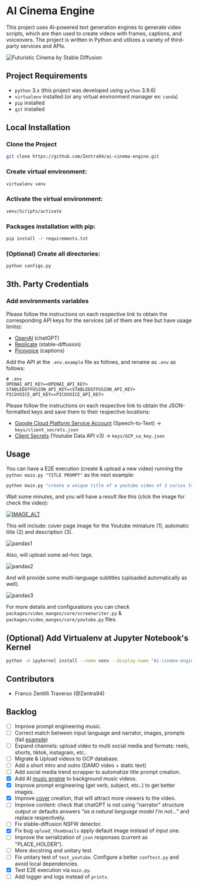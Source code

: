 # AI Cinema Engine

This project uses AI-powered text generation engines to generate video scripts, which are then used to create videos with frames, captions, and voiceovers. The project is written in Python and utilizes a variety of third-party services and APIs.

![Futuristic Cinema by Stable Diffusion](statics/images/logo.png)

## Project Requirements

- `python` 3.x (this project was developed using `python` 3.9.6)
- `virtualenv` installed (or any virtual environment manager ex: `conda`) 
- `pip` installed
- `git` installed

## Local Installation

### Clone the Project
```bash
git clone https://github.com/Zentra94/ai-cinema-engine.git
```

### Create virtual environment:
```bash
virtualenv venv
```
### Activate the virtual environment:
```bash
venv/Scripts/activate
```
### Packages installation with pip:
```bash
pip install -r requirements.txt
```
### (Optional) Create all directories:
```bash
python configs.py
```

## 3th. Party Credentials

### Add environments variables

Please follow the instructions on each respective link to obtain the corresponding API 
keys for the services (all of them are free but have usage limits):

- [OpenAI](https://help.openai.com/en/articles/4936850-where-do-i-find-my-secret-api-key) (chatGPT)
- [Replicate](https://replicate.com/docs/get-started/python) (stable-diffusion) 
- [Picovoice](https://github.com/Picovoice/picovoice/tree/master/sdk/python) (captions)

Add the API at the `.env.example` file as follows, and rename as `.env` as follows:
```text
# .env
OPENAI_API_KEY=<OPENAI_API_KEY>
STABLEDIFFUSION_API_KEY=<STABLEDIFFUSION_API_KEY>
PICOVOICE_API_KEY=<PICOVOICE_API_KEY>
```
Please follow the instructions on each respective link to obtain the JSON-formatted 
keys and save them to their respective locations:

- [Google Cloud Platform Service Account](https://cloud.google.com/iam/docs/service-accounts-create) (Speech-to-Text) &rarr;  `keys/client_secrets.json`
- [Client Secrets](https://developers.google.com/youtube/v3/quickstart/python) (Youtube Data API v3) &rarr;  `keys/GCP_sa_key.json`


## Usage

You can have a E2E execution (create & upload a new video) running the `python main.py "TITLE PROMPT"` as the next example:

```bash
python main.py "create a unique title of a youtube video of 3 curios facts about pandas bears"
```

Wait some minutes, and you will have a result like this (click the image for check the video):

[![IMAGE_ALT](statics/images/pandas_example.png)](https://www.youtube.com/watch?v=LP7kzXZt34Q)

This will include: cover page image for the Youtube miniature (1), automatic title (2) and description (3).

![pandas1](statics/images/pandas_example_1.png)

Also, will upload some ad-hoc tags.

![pandas2](statics/images/pandas_example_2.png)

And will provide some multi-language subtitles (uploaded automatically as well).

![pandas3](statics/images/pandas_example_3.png)

For more details and configurations you can check `packages/video_manges/core/screenwriter.py` & `packages/video_manges/core/youtube.py` files.



## (Optional) Add Virtualenv at Jupyter Notebook's Kernel

```bash
python -m ipykernel install --name venv --display-name "Ai-cinema-engine-venv"
```

## Contributors

- Franco Zentilli Traverso (@Zentra94)

## Backlog
- [ ] Improve prompt engineering music.
- [ ] Correct match between input language and narrator, images, prompts (fail [example](https://www.youtube.com/watch?v=97z4gGIsvU0))
- [ ] Expand channels: upload video to multi social media and formats: reels, shorts, tiktok, instagram, etc..
- [ ] Migrate & Upload videos to GCP database.
- [ ] Add a short intro and outro (DAMO video + static text)
- [ ] Add social media trend scrapper to automatize title prompt creation.
- [X] Add AI [music engine](https://google-research.github.io/seanet/musiclm/examples/) to background music videos.
- [x] Improve prompt engineering (get verb, subject, etc..) to get better images.
- [X] Improve [cover](https://blog.devgenius.io/how-to-generate-youtube-thumbnails-easily-with-python-5d0a1f441f20) creation, that will attract more viewers to the video.
- [ ] Improve content: check that chatGPT is not using "narrator" structure output or defaults answers _"as a natural language model I'm not..."_ and replace respectively.
- [ ] Fix stable-diffusion NSFW detector.
- [x] Fix bug `upload_thumbnails` apply default image instead of input one.
- [ ] Improve the serialization of `json` responses (current as "PLACE_HOLDER").
- [ ] More docstring and unitary test.
- [ ] Fix unitary test of `test_youtube`. Configure a better `conftest.py` and avoid local dependencies.
- [x] Test E2E execution via `main.py`.
- [ ] Add logger and logs instead of `prints`.
